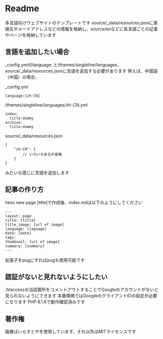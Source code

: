 # Readme

多言語向けウェブサイトのテンプレートです
source/_data/resources.jsonに連絡先やメードアドレスなどの情報を格納し、source/enなどに各言語ごとの記事やページを格納しています

## 言語を追加したい場合
_config.ymlのlanguage: と/themes/singleline/languages、source/_data/resources.jsonに言語を追加する必要があります
例えば、中国語（中国）の場合、

_config.yml
```
language:[zh-CN]
```

/themes/singleline/languages/zh-CN.yml
```
index:
  title:dummy
archive:
  title:dummy
```

source/_data/resources.json

```
{
	"zh-CN": {
		// いろいろあるが省略
	}
}
```

みたいな感じに言語を追加します

## 記事の作り方
hexo new page [title]で作成後、index.mdは以下のようにしてください

```
---
layout: page
title: [title]
title_image: [url of image]
language: [laguage]
date: [date]
tags:
thumbnail: [url of image]
summary: [summary]
---
```

拡張子をpugにすればpugも使用可能です

## 認証がないと見れないようにしたい
.htaccessの当該箇所をコメントアウトすることでGoogleのアカウントがないと見られないようにできます
本番環境ではGoogleのクライアントIDの設定が必要になります
PHP 8.1.6で動作確認済みです

## 著作権
画像はいらすとやを使用しています。それ以外はMITライセンスです
